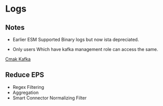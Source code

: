 # Logs

## Notes

* Earlier ESM Supported Binary logs but now ista depreciated.

* Only users Which have kafka management role can access the same.

[Cmak Kafka](https://github.com/yahoo/CMAK)


## Reduce EPS
* Regex Filtering
* Aggregation
* Smart Connector Normalizing Filter